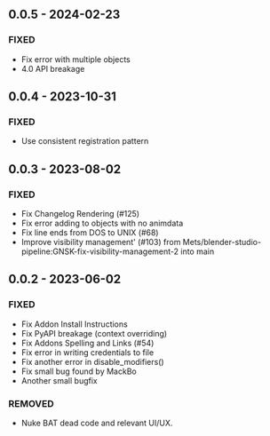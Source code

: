 ## 0.0.5 - 2024-02-23 
 
### FIXED 
- Fix error with multiple objects
- 4.0 API breakage

## 0.0.4 - 2023-10-31 
 
### FIXED 
- Use consistent registration pattern

## 0.0.3 - 2023-08-02 
 
### FIXED 
- Fix Changelog Rendering (#125)
- Fix error adding to objects with no animdata
- Fix line ends from DOS to UNIX (#68)
- Improve visibility management' (#103) from Mets/blender-studio-pipeline:GNSK-fix-visibility-management-2 into main


## 0.0.2 - 2023-06-02 
 
### FIXED 
- Fix Addon Install Instructions
- Fix PyAPI breakage (context overriding)
- Fix Addons Spelling and Links (#54)
- Fix error in writing credentials to file
- Fix another error in disable_modifiers()
- Fix small bug found by MackBo
- Another small bugfix

### REMOVED
- Nuke BAT dead code and relevant UI/UX.